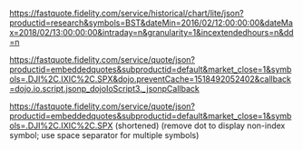https://fastquote.fidelity.com/service/historical/chart/lite/json?productid=research&symbols=BST&dateMin=2016/02/12:00:00:00&dateMax=2018/02/13:00:00:00&intraday=n&granularity=1&incextendedhours=n&dd=n

https://fastquote.fidelity.com/service/quote/json?productid=embeddedquotes&subproductid=default&market_close=1&symbols=.DJI%2C.IXIC%2C.SPX&dojo.preventCache=1518492052402&callback=dojo.io.script.jsonp_dojoIoScript3._jsonpCallback

https://fastquote.fidelity.com/service/quote/json?productid=embeddedquotes&subproductid=default&market_close=1&symbols=.DJI%2C.IXIC%2C.SPX (shortened) (remove dot to display non-index symbol; use space separator for multiple symbols)